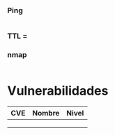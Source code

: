 # 
### Ping

```python

```

### TTL = 

### nmap

```pyhton

```

# Vulnerabilidades

| CVE | Nombre | Nivel |
| --- | ------ | ----- |
|     |        |       |
|     |        |       |
|     |        |       |
